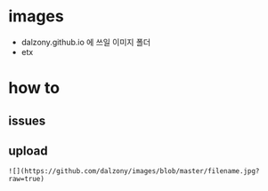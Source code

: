 # images

- dalzony.github.io 에 쓰일 이미지 폴더
- etx

# how to

## issues

## upload

```
![](https://github.com/dalzony/images/blob/master/filename.jpg?raw=true)
```

